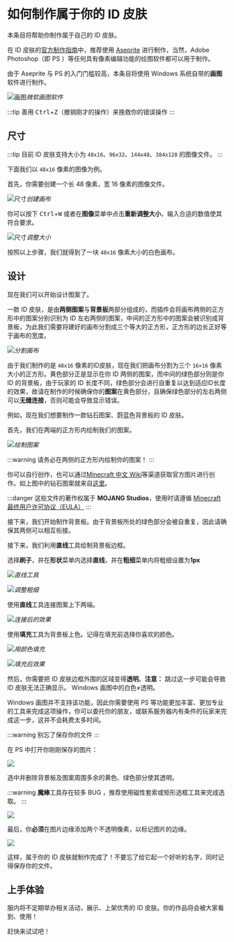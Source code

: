 # 如何制作属于你的 ID 皮肤

本条目将帮助你制作属于自己的 ID 皮肤。

在 ID 皮肤的[官方制作指南](https://itsnathang.me/plugins/nameplates/#/creating-nameplates)中，推荐使用 [Aseprite](https://www.aseprite.org/) 进行制作，当然，Adobe Photoshop（即 PS ）等任何具有像素编辑功能的绘图软件都可以用于制作。

由于 Aseprite 与 PS 的入门门槛较高，本条目将使用 Windows 系统自带的**画图**软件进行制作。

![画图](https://www.hualigs.cn/image/6038bf57a070a.jpg)*微软画图软件*

:::tip
善用 <kbd>Ctrl</kbd>+<kbd>Z</kbd>（撤销刚才的操作）来挽救你的错误操作
:::

## 尺寸

:::tip
目前 ID 皮肤支持大小为 `48x16`、`96x32`、`144x48`、`384x128` 的图像文件。
:::

下面我们以 `48x16` 像素的图像为例。

首先，你需要创建一个长 48 像素，宽 16 像素的图像文件。

![尺寸](https://www.hualigs.cn/image/6038bf0474146.jpg)*创建画布*

你可以按下 <kbd>Ctrl</kbd>+<kbd>W</kbd> 或者在**图像**菜单中点击**重新调整大小**，输入合适的数值使其符合要求。

![尺寸](https://www.hualigs.cn/image/6038c0f645aa7.jpg)*调整大小*

按照以上步骤，我们就得到了一块 `48x16` 像素大小的白色画布。

## 设计

现在我们可以开始设计图案了。

一款 ID 皮肤，是由**两侧图案**与**背景板**两部分组成的，而插件会将画布两侧的正方形中的图案分别识别为 ID 左右两侧的图案，中间的正方形中的图案会被识别成背景板，为此我们需要将建好的画布分割成三个等大的正方形，正方形的边长正好等于画布的宽度。

![](https://www.hualigs.cn/image/6038c3b5f00d8.jpg)*分割画布*

由于我们制作的是 `48x16` 像素的ID皮肤，现在我们把画布分割为三个 `16×16` 像素大小的正方形。黄色部分正是显示在你 ID 两侧的图案，而中间的绿色部分则是你 ID 的背景板，由于玩家的 ID 长度不同，绿色部分会进行自重复以达到适应ID长度的效果，故请在制作的时候确保你的**图案**在黄色部分，且确保绿色部分的左右两侧可以**无缝连接**，否则可能会导致显示错误。

例如，现在我们想要制作一款钻石图案、蔚蓝色背景板的 ID 皮肤。

首先，我们在两端的正方形内绘制我们的图案。

![](https://www.hualigs.cn/image/6038c9081310d.jpg)*绘制图案*

:::warning
请务必在两侧的正方形内绘制你的图案！
:::

你可以自行创作，也可以通过[Minecraft 中文 Wiki](https://minecraft-zh.gamepedia.com/Minecraft_Wiki:%E5%85%B3%E4%BA%8E)等渠道获取官方图片进行创作。如上图中的钻石图案就来自[这里](https://wiki.biligame.com/mc/%E6%96%87%E4%BB%B6:Diamond_Revision_2.png)。

:::danger
这些文件的著作权属于 **MOJANG Studios**，使用时请遵循 [Minecraft 最终用户许可协议（EULA）](https://account.mojang.com/documents/minecraft_eula)
:::

接下来，我们开始制作背景板。由于背景板所处的绿色部分会被自重复，因此请确保其两侧可以相互衔接。

接下来，我们利用**直线**工具绘制背景板边框。

选择**刷子**，并在**形状**菜单内选择**直线**，并在**粗细**菜单内将粗细设置为**1px**

![](https://www.hualigs.cn/image/6038ce020a4cb.jpg)*直线工具*

![](https://www.hualigs.cn/image/6038cec1b673f.jpg)*调整粗细*

使用**直线**工具连接图案上下两端。

![](https://www.hualigs.cn/image/6038cf5c3c450.jpg)*连接后的效果*

使用**填充**工具为背景板上色。记得在填充前选择你喜欢的颜色。

![](https://www.hualigs.cn/image/6038d0afdf6a6.jpg)*用颜色填充*

![](https://www.hualigs.cn/image/6038d1d4ccedc.jpg)*填充后效果*

然后，你需要把 ID 皮肤边框外围的区域变得**透明**。**注意：** 跳过这一步可能会导致 ID 皮肤无法正确显示。 Windows 画图中的白色$\neq$透明。


Windows 画图并不支持该功能，因此你需要使用 PS 等功能更加丰富、更加专业的工具来完成这项操作，你可以委托你的朋友，或联系服务器内有条件的玩家来完成这一步，这并不会耗费太多时间。

:::warning
别忘了保存你的文件
:::

在 PS 中打开你刚刚保存的图片：

![](https://www.hualigs.cn/image/6038d84097475.jpg)

选中并删除背景板及图案周围多余的黄色、绿色部分使其透明。

:::warning
**魔棒**工具存在较多 BUG ，推荐使用磁性套索或矩形选框工具来完成选取。
:::

![](https://www.hualigs.cn/image/6038dcb75dffc.jpg)

最后，你**必须**在图片边缘添加两个不透明像素，以标记图片的边缘。

![](https://www.hualigs.cn/image/6038dd774fe45.jpg)

这样，属于你的 ID 皮肤就制作完成了！不要忘了给它起一个好听的名字，同时记得保存你的文件。

## 上手体验

服内将不定期举办相关活动，展示、上架优秀的 ID 皮肤。你的作品将会被大家看到、使用！

赶快来试试吧！
